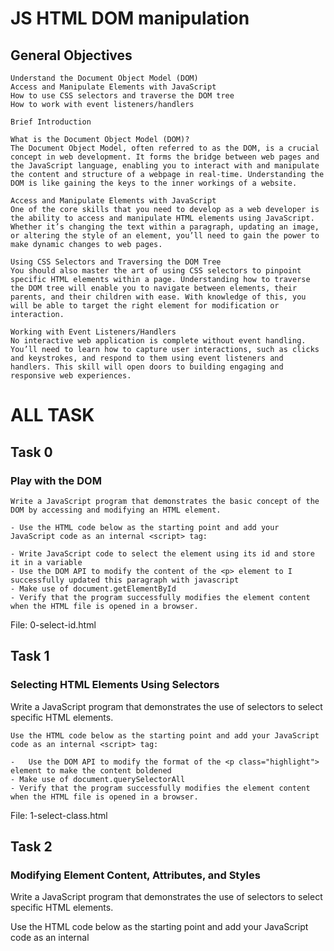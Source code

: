 # JS HTML DOM manipulation

## General Objectives
    Understand the Document Object Model (DOM)
    Access and Manipulate Elements with JavaScript
    How to use CSS selectors and traverse the DOM tree
    How to work with event listeners/handlers

    Brief Introduction

    What is the Document Object Model (DOM)?
    The Document Object Model, often referred to as the DOM, is a crucial concept in web development. It forms the bridge between web pages and the JavaScript language, enabling you to interact with and manipulate the content and structure of a webpage in real-time. Understanding the DOM is like gaining the keys to the inner workings of a website.

    Access and Manipulate Elements with JavaScript
    One of the core skills that you need to develop as a web developer is the ability to access and manipulate HTML elements using JavaScript. Whether it’s changing the text within a paragraph, updating an image, or altering the style of an element, you’ll need to gain the power to make dynamic changes to web pages.

    Using CSS Selectors and Traversing the DOM Tree
    You should also master the art of using CSS selectors to pinpoint specific HTML elements within a page. Understanding how to traverse the DOM tree will enable you to navigate between elements, their parents, and their children with ease. With knowledge of this, you will be able to target the right element for modification or interaction.

    Working with Event Listeners/Handlers
    No interactive web application is complete without event handling. You’ll need to learn how to capture user interactions, such as clicks and keystrokes, and respond to them using event listeners and handlers. This skill will open doors to building engaging and responsive web experiences.


# ALL TASK

## Task 0
###  Play with the DOM
    Write a JavaScript program that demonstrates the basic concept of the DOM by accessing and modifying an HTML element.

    - Use the HTML code below as the starting point and add your JavaScript code as an internal <script> tag:

    - Write JavaScript code to select the element using its id and store it in a variable
    - Use the DOM API to modify the content of the <p> element to I successfully updated this paragraph with javascript
    - Make use of document.getElementById
    - Verify that the program successfully modifies the element content when the HTML file is opened in a browser.

File: 0-select-id.html

## Task 1
###  Selecting HTML Elements Using Selectors
   Write a JavaScript program that demonstrates the use of selectors to select specific HTML elements.

    Use the HTML code below as the starting point and add your JavaScript code as an internal <script> tag:
    
    -   Use the DOM API to modify the format of the <p class="highlight"> element to make the content boldened
    - Make use of document.querySelectorAll
    - Verify that the program successfully modifies the element content when the HTML file is opened in a browser.

File: 1-select-class.html

## Task 2
###  Modifying Element Content, Attributes, and Styles
Write a JavaScript program that demonstrates the use of selectors to select specific HTML elements.

Use the HTML code below as the starting point and add your JavaScript code as an internal <script> tag:

    - Write JavaScript code to select the <img> element using its id and store it in a variable.
    - Use the DOM API to modify the following:
        - the src to https://picsum.photos/200/301,
        - the alt to New image
        - the border style to 2px solid red
    - Make use of document.getElementById
    - Verify that the program successfully modifies the element content when the HTML file is opened in a browser.

File: 2-select-image.html

## Task 3
###   Creating, Appending, and Removing Elements
Write a JavaScript program that demonstrates the creation, appending, and removal of elements using the DOM.

Use the HTML code below as the starting point and add your JavaScript code as an internal <script> tag:

    - Write JavaScript code to select the container element using its id and store it in a variable.
    - Use the DOM API to create a new <p> element, and add New paragraph as its content
    - Append the newly created elements to the container element.
    - Add a button that removes/hides the newly created paragraph when first click and shows it when clicked again
    - Verify that the program successfully creates, appends, and toggles elements when the HTML file is opened in a browser.

File: 3-multiple-actions.html